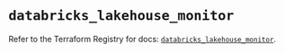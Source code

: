 # `databricks_lakehouse_monitor`

Refer to the Terraform Registry for docs: [`databricks_lakehouse_monitor`](https://registry.terraform.io/providers/databricks/databricks/1.44.0/docs/resources/lakehouse_monitor).
